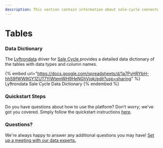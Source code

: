 ```yaml
---
description: This section contain information about sale-cycle connector tables information
---
```


# Tables

### Data Dictionary

The [Lyftrondata](https://www.lyftrondata.com/) driver for [Sale Cycle](https://www.lyftrondata.com/integration/sale-cycle/)[ ](https://www.lyftrondata.com/integration/sale-cycle/)provides a detailed data dictionary of the tables with data types and column names.

{% embed url="https://docs.google.com/spreadsheets/d/1a7PyHRYbH-hhS9fWW9GY1ZUT7YiWtemWH9HeNGhVjqk/edit?usp=sharing" %}
Lyftrondata Sale Cycle Data Dictionary
{% endembed %}

### Quickstart Steps

Do you have questions about how to use the platform? Don't worry; we've got you covered. Simply follow the quickstart instructions [here](../../../../quickstart-steps.md).

### Questions? <a href="#questions" id="questions"></a>

We're always happy to answer any additional questions you may have! [Set up a meeting with our data experts.](https://www.lyftrondata.com/book-a-meeting/)

